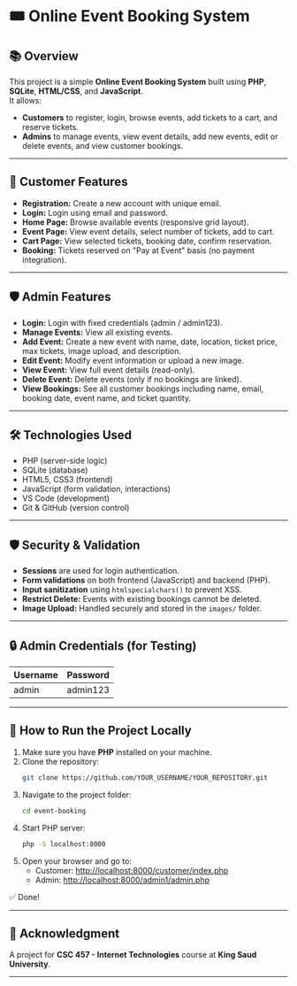 # 🎟️ Online Event Booking System

## 📚 Overview
This project is a simple **Online Event Booking System** built using **PHP**, **SQLite**, **HTML/CSS**, and **JavaScript**.  
It allows:
- **Customers** to register, login, browse events, add tickets to a cart, and reserve tickets.
- **Admins** to manage events, view event details, add new events, edit or delete events, and view customer bookings.

---

## 👤 Customer Features

- **Registration:** Create a new account with unique email.
- **Login:** Login using email and password.
- **Home Page:** Browse available events (responsive grid layout).
- **Event Page:** View event details, select number of tickets, add to cart.
- **Cart Page:** View selected tickets, booking date, confirm reservation.
- **Booking:** Tickets reserved on "Pay at Event" basis (no payment integration).

---

## 🛡️ Admin Features

- **Login:** Login with fixed credentials (admin / admin123).
- **Manage Events:** View all existing events.
- **Add Event:** Create a new event with name, date, location, ticket price, max tickets, image upload, and description.
- **Edit Event:** Modify event information or upload a new image.
- **View Event:** View full event details (read-only).
- **Delete Event:** Delete events (only if no bookings are linked).
- **View Bookings:** See all customer bookings including name, email, booking date, event name, and ticket quantity.

---

## 🛠️ Technologies Used

- PHP (server-side logic)
- SQLite (database)
- HTML5, CSS3 (frontend)
- JavaScript (form validation, interactions)
- VS Code (development)
- Git & GitHub (version control)

---

## 🛡️ Security & Validation

- **Sessions** are used for login authentication.
- **Form validations** on both frontend (JavaScript) and backend (PHP).
- **Input sanitization** using `htmlspecialchars()` to prevent XSS.
- **Restrict Delete:** Events with existing bookings cannot be deleted.
- **Image Upload:** Handled securely and stored in the `images/` folder.

---

## 🔒 Admin Credentials (for Testing)

| Username | Password |
|:---|:---|
| admin | admin123 |

---


## 🚀 How to Run the Project Locally

1. Make sure you have **PHP** installed on your machine.
2. Clone the repository:
    ```bash
    git clone https://github.com/YOUR_USERNAME/YOUR_REPOSITORY.git
    ```
3. Navigate to the project folder:
    ```bash
    cd event-booking
    ```
4. Start PHP server:
    ```bash
    php -S localhost:8000
    ```
5. Open your browser and go to:
    - Customer: [http://localhost:8000/customer/index.php](http://localhost:8000/customer/index.php)
    - Admin: [http://localhost:8000/admin1/admin.php](http://localhost:8000/admin1/admin.php)

✅ Done!

---

## 🙏 Acknowledgment
 
A project for **CSC 457 - Internet Technologies** course at **King Saud University**.

---

